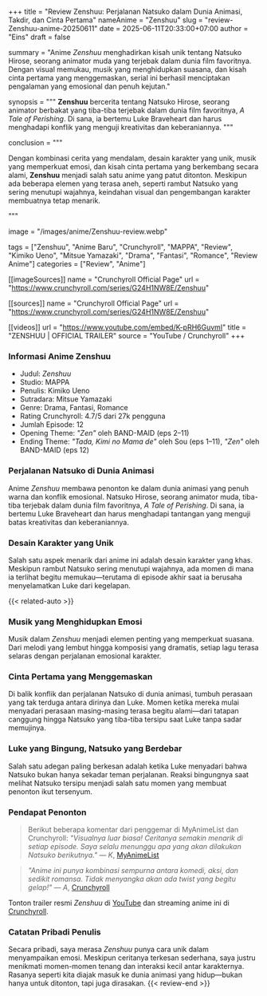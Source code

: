 +++
title = "Review Zenshuu: Perjalanan Natsuko dalam Dunia Animasi, Takdir, dan Cinta Pertama"
nameAnime = "Zenshuu"
slug = "review-Zenshuu-anime-20250611"
date = 2025-06-11T20:33:00+07:00
author = "Eins"
draft = false

summary = "Anime *Zenshuu* menghadirkan kisah unik tentang Natsuko Hirose, seorang animator muda yang terjebak dalam dunia film favoritnya. Dengan visual memukau, musik yang menghidupkan suasana, dan kisah cinta pertama yang menggemaskan, serial ini berhasil menciptakan pengalaman yang emosional dan penuh kejutan."

synopsis = """
<strong>Zenshuu</strong> bercerita tentang Natsuko Hirose, seorang animator berbakat yang tiba-tiba terjebak dalam dunia film favoritnya, <em>A Tale of Perishing</em>. Di sana, ia bertemu Luke Braveheart dan harus menghadapi konflik yang menguji kreativitas dan keberaniannya.
"""


conclusion = """<p>Dengan kombinasi cerita yang mendalam, desain karakter yang unik, musik yang memperkuat emosi, dan kisah cinta pertama yang berkembang secara alami, <strong>Zenshuu</strong> menjadi salah satu anime yang patut ditonton. Meskipun ada beberapa elemen yang terasa aneh, seperti rambut Natsuko yang sering menutupi wajahnya, keindahan visual dan pengembangan karakter membuatnya tetap menarik.</p>"""


image = "/images/anime/Zenshuu-review.webp"

tags = ["Zenshuu", "Anime Baru", "Crunchyroll", "MAPPA", "Review", "Kimiko Ueno", "Mitsue Yamazaki", "Drama", "Fantasi", "Romance", "Review Anime"]
categories = ["Review", "Anime"]


[[imageSources]]
name = "Crunchyroll Official Page"
url = "https://www.crunchyroll.com/series/G24H1NW8E/Zenshuu"


[[sources]]
name = "Crunchyroll Official Page"
url = "https://www.crunchyroll.com/series/G24H1NW8E/Zenshuu"

[[videos]]
url = "https://www.youtube.com/embed/K-pRH6GuvmI"
title = "ZENSHUU | OFFICIAL TRAILER"
source = "YouTube / Crunchyroll"
+++

### Informasi Anime Zenshuu
- Judul: *Zenshuu*
- Studio: MAPPA
- Penulis: Kimiko Ueno
- Sutradara: Mitsue Yamazaki
- Genre: Drama, Fantasi, Romance
- Rating Crunchyroll: 4.7/5 dari 27k pengguna
- Jumlah Episode: 12
- Opening Theme: *"Zen"* oleh BAND-MAID (eps 2–11)
- Ending Theme: *"Tada, Kimi no Mama de"* oleh Sou (eps 1–11), *"Zen"* oleh BAND-MAID (eps 12)

### Perjalanan Natsuko di Dunia Animasi
Anime *Zenshuu* membawa penonton ke dalam dunia animasi yang penuh warna dan konflik emosional. Natsuko Hirose, seorang animator muda, tiba-tiba terjebak dalam dunia film favoritnya, *A Tale of Perishing*. Di sana, ia bertemu Luke Braveheart dan harus menghadapi tantangan yang menguji batas kreativitas dan keberaniannya.

### Desain Karakter yang Unik
Salah satu aspek menarik dari anime ini adalah desain karakter yang khas. Meskipun rambut Natsuko sering menutupi wajahnya, ada momen di mana ia terlihat begitu memukau—terutama di episode akhir saat ia berusaha menyelamatkan Luke dari kegelapan.

{{< related-auto >}}
### Musik yang Menghidupkan Emosi
Musik dalam *Zenshuu* menjadi elemen penting yang memperkuat suasana. Dari melodi yang lembut hingga komposisi yang dramatis, setiap lagu terasa selaras dengan perjalanan emosional karakter.

### Cinta Pertama yang Menggemaskan
Di balik konflik dan perjalanan Natsuko di dunia animasi, tumbuh perasaan yang tak terduga antara dirinya dan Luke. Momen ketika mereka mulai menyadari perasaan masing-masing terasa begitu alami—dari tatapan canggung hingga Natsuko yang tiba-tiba tersipu saat Luke tanpa sadar memujinya.

### Luke yang Bingung, Natsuko yang Berdebar
Salah satu adegan paling berkesan adalah ketika Luke menyadari bahwa Natsuko bukan hanya sekadar teman perjalanan. Reaksi bingungnya saat melihat Natsuko tersipu menjadi salah satu momen yang membuat penonton ikut tersenyum.



### Pendapat Penonton
> Berikut beberapa komentar dari penggemar di MyAnimeList dan Crunchyroll:
*"Visualnya luar biasa! Ceritanya semakin menarik di setiap episode. Saya selalu menunggu apa yang akan dilakukan Natsuko berikutnya."* — *K*, [MyAnimeList](https://myanimelist.net/anime/58502/Zenshuuu)

> *"Anime ini punya kombinasi sempurna antara komedi, aksi, dan sedikit romansa. Tidak menyangka akan ada twist yang begitu gelap!"* — *A*, [Crunchyroll](https://www.crunchyroll.com/series/G24H1NW8E/Zenshuu)



Tonton trailer resmi *Zenshuu* di [YouTube](https://www.youtube.com/watch?v=K-pRH6GuvmI) dan streaming anime ini di [Crunchyroll](https://www.crunchyroll.com/series/G24H1NW8E/Zenshuu).

### Catatan Pribadi Penulis

Secara pribadi, saya merasa *Zenshuu* punya cara unik dalam menyampaikan emosi. Meskipun ceritanya terkesan sederhana, saya justru menikmati momen-momen tenang dan interaksi kecil antar karakternya. Rasanya seperti kita diajak masuk ke dunia animasi yang hidup—bukan hanya untuk ditonton, tapi juga dirasakan.
{{< review-end >}}
